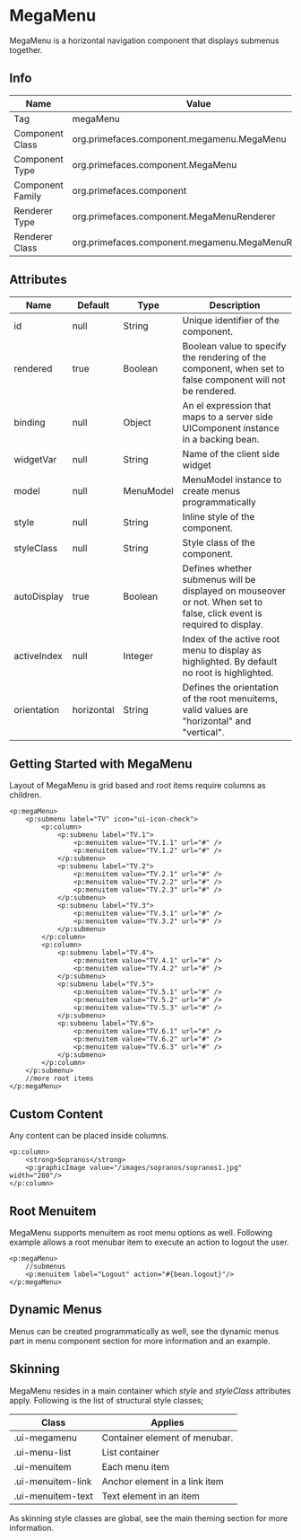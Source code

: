 # MegaMenu

MegaMenu is a horizontal navigation component that displays submenus together.

## Info

| Name | Value |
| - | - |
| Tag | megaMenu
| Component Class | org.primefaces.component.megamenu.MegaMenu
| Component Type | org.primefaces.component.MegaMenu
| Component Family | org.primefaces.component |
| Renderer Type | org.primefaces.component.MegaMenuRenderer
| Renderer Class | org.primefaces.component.megamenu.MegaMenuRenderer

## Attributes

| Name | Default | Type | Description | 
| --- | --- | --- | --- |
id | null | String | Unique identifier of the component.
rendered | true | Boolean | Boolean value to specify the rendering of the component, when set to false component will not be rendered.
binding | null | Object | An el expression that maps to a server side UIComponent instance in a backing bean.
widgetVar | null | String | Name of the client side widget
model | null | MenuModel | MenuModel instance to create menus programmatically
style | null | String | Inline style of the component.
styleClass | null | String | Style class of the component.
autoDisplay | true | Boolean | Defines whether submenus will be displayed on mouseover or not. When set to false, click event is required to display.
activeIndex | null | Integer | Index of the active root menu to display as highlighted. By default no root is highlighted.
orientation | horizontal | String | Defines the orientation of the root menuitems, valid values are "horizontal" and "vertical".

## Getting Started with MegaMenu
Layout of MegaMenu is grid based and root items require columns as children.

```xhtml
<p:megaMenu>
    <p:submenu label="TV" icon="ui-icon-check">
        <p:column>
            <p:submenu label="TV.1">
                <p:menuitem value="TV.1.1" url="#" />
                <p:menuitem value="TV.1.2" url="#" />
            </p:submenu>
            <p:submenu label="TV.2">
                <p:menuitem value="TV.2.1" url="#" />
                <p:menuitem value="TV.2.2" url="#" />
                <p:menuitem value="TV.2.3" url="#" />
            </p:submenu>
            <p:submenu label="TV.3">
                <p:menuitem value="TV.3.1" url="#" />
                <p:menuitem value="TV.3.2" url="#" />
            </p:submenu>
        </p:column>
        <p:column>
            <p:submenu label="TV.4">
                <p:menuitem value="TV.4.1" url="#" />
                <p:menuitem value="TV.4.2" url="#" />
            </p:submenu>
            <p:submenu label="TV.5">
                <p:menuitem value="TV.5.1" url="#" />
                <p:menuitem value="TV.5.2" url="#" />
                <p:menuitem value="TV.5.3" url="#" />
            </p:submenu>
            <p:submenu label="TV.6">
                <p:menuitem value="TV.6.1" url="#" />
                <p:menuitem value="TV.6.2" url="#" />
                <p:menuitem value="TV.6.3" url="#" />
            </p:submenu>
        </p:column>
    </p:submenu>
    //more root items
</p:megaMenu>
```

## Custom Content
Any content can be placed inside columns.

```xhtml
<p:column>
    <strong>Sopranos</strong>
    <p:graphicImage value="/images/sopranos/sopranos1.jpg" width="200"/>
</p:column>
```
## Root Menuitem
MegaMenu supports menuitem as root menu options as well. Following example allows a root
menubar item to execute an action to logout the user.

```xhtml
<p:megaMenu>
    //submenus
    <p:menuitem label="Logout" action="#{bean.logout}"/>
</p:megaMenu>
```
## Dynamic Menus
Menus can be created programmatically as well, see the dynamic menus part in menu component
section for more information and an example.

## Skinning
MegaMenu resides in a main container which _style_ and _styleClass_ attributes apply. Following is the
list of structural style classes;

| Class | Applies | 
| --- | --- | 
.ui-megamenu | Container element of menubar.
.ui-menu-list | List container
.ui-menuitem | Each menu item
.ui-menuitem-link | Anchor element in a link item
.ui-menuitem-text | Text element in an item

As skinning style classes are global, see the main theming section for more information.

